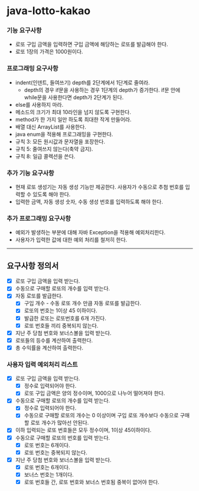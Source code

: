# java-lotto-kakao

### 기능 요구사항
- 로또 구입 금액을 입력하면 구입 금액에 해당하는 로또를 발급해야 한다.
- 로또 1장의 가격은 1000원이다.

### 프로그래밍 요구사항
- indent(인덴트, 들여쓰기) depth를 2단계에서 1단계로 줄여라.
  - depth의 경우 if문을 사용하는 경우 1단계의 depth가 증가한다. if문 안에 while문을 사용한다면 depth가 2단계가 된다.
- else를 사용하지 마라.
- 메소드의 크기가 최대 10라인을 넘지 않도록 구현한다.
- method가 한 가지 일만 하도록 최대한 작게 만들어라.
- 배열 대신 ArrayList를 사용한다.
- java enum을 적용해 프로그래밍을 구현한다.
- 규칙 3: 모든 원시값과 문자열을 포장한다.
- 규칙 5: 줄여쓰지 않는다(축약 금지).
- 규칙 8: 일급 콜렉션을 쓴다.

### 추가 기능 요구사항
- 현재 로또 생성기는 자동 생성 기능만 제공한다. 사용자가 수동으로 추첨 번호를 입력할 수 있도록 해야 한다.
- 입력한 금액, 자동 생성 숫자, 수동 생성 번호를 입력하도록 해야 한다.

### 추가 프로그래밍 요구사항
- 예외가 발생하는 부분에 대해 자바 Exception을 적용해 예외처리한다.
- 사용자가 입력한 값에 대한 예외 처리를 철저히 한다.

---

## 요구사항 정의서

- [x] 로또 구입 금액을 입력 받는다.
- [x] 수동으로 구매할 로또의 개수를 입력 받는다.
- [x] 자동 로또를 발급한다.
  - [x] 구입 개수 - 수동 로또 개수 만큼 자동 로또를 발급한다.
  - [x] 로또의 번호는 1이상 45 이하이다.
  - [x] 발급한 로또는 로또번호를 6개 가진다.
  - [x] 로또 번호들 끼리 중복되지 않는다.
- [x] 지난 주 당첨 번호와 보너스볼을 입력 받는다.
- [x] 로또들의 등수를 계산하여 출력한다.
- [x] 총 수익률을 계산하여 출력한다.

### 사용자 입력 예외처리 리스트
  - [x] 로또 구입 금액을 입력 받는다.
    - [x] 정수로 입력되어야 한다.
    - [x] 로또 구입 금액은 양의 정수이며, 1000으로 나누어 떨어져야 한다.
  - [x] 수동으로 구매할 로또의 개수를 입력 받는다.
    - [x] 정수로 입력되어야 한다.
    - [x] 수동으로 구매할 로또의 개수는 0 이상이며 구입 로또 개수보다 수동으로 구매할 로또 개수가 많아선 안된다.
  - [x] 이하 입력되는 로또 번호들은 모두 정수이며, 1이상 45이하이다.
  - [x] 수동으로 구매할 로또의 번호를 입력 받는다.
    - [x] 로또 번호는 6개이다.
    - [x] 로또 번호는 중복되지 않는다.
  - [x] 지난 주 당첨 번호와 보너스볼을 입력 받는다.
    - [x] 로또 번호는 6개이다.
    - [x] 보너스 번호는 1개이다.
    - [x] 로또 번호들 간, 로또 번호와 보너스 번호됨 중복이 없어야 한다.